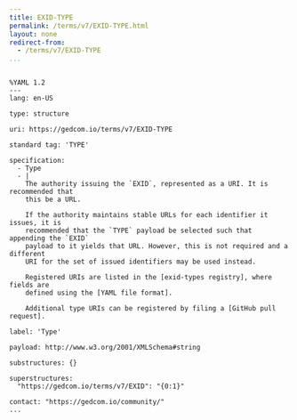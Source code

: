 ```yaml
---
title: EXID-TYPE
permalink: /terms/v7/EXID-TYPE.html
layout: none
redirect-from:
  - /terms/v7/EXID-TYPE
...
```


```

%YAML 1.2
---
lang: en-US

type: structure

uri: https://gedcom.io/terms/v7/EXID-TYPE

standard tag: 'TYPE'

specification:
  - Type
  - |
    The authority issuing the `EXID`, represented as a URI. It is recommended that
    this be a URL.
    
    If the authority maintains stable URLs for each identifier it issues, it is
    recommended that the `TYPE` payload be selected such that appending the `EXID`
    payload to it yields that URL. However, this is not required and a different
    URI for the set of issued identifiers may be used instead.
    
    Registered URIs are listed in the [exid-types registry], where fields are
    defined using the [YAML file format].
    
    Additional type URIs can be registered by filing a [GitHub pull request].

label: 'Type'

payload: http://www.w3.org/2001/XMLSchema#string

substructures: {}

superstructures:
  "https://gedcom.io/terms/v7/EXID": "{0:1}"

contact: "https://gedcom.io/community/"
...

```
